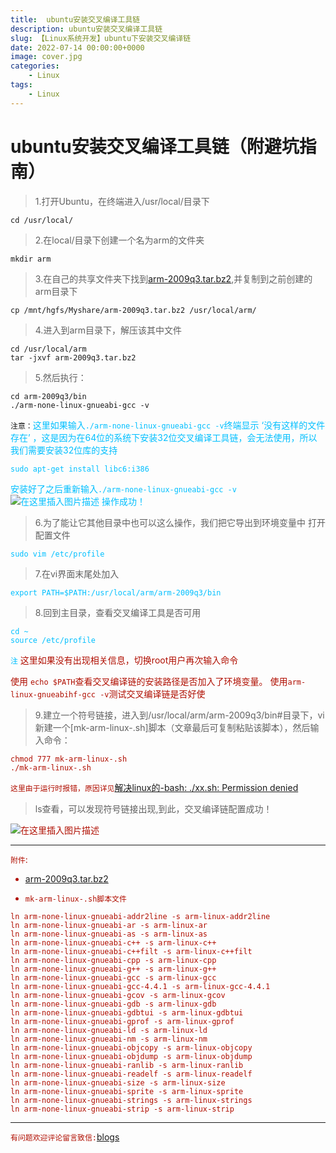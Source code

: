 ```yaml
---
title:  ubuntu安装交叉编译工具链
description: ubuntu安装交叉编译工具链
slug: 【Linux系统开发】ubuntu下安装交叉编译链
date: 2022-07-14 00:00:00+0000
image: cover.jpg
categories:
    - Linux
tags:
    - Linux
---
```


# ubuntu安装交叉编译工具链（附避坑指南）

> 1.打开Ubuntu，在终端进入/usr/local/目录下

	cd /usr/local/

> 2.在local/目录下创建一个名为arm的文件夹

	mkdir arm

>3.在自己的共享文件夹下找到[arm-2009q3.tar.bz2](https://download.csdn.net/download/qq_56914146/85094381),并复制到之前创建的arm目录下

	cp /mnt/hgfs/Myshare/arm-2009q3.tar.bz2 /usr/local/arm/

> 4.进入到arm目录下，解压该其中文件

	cd /usr/local/arm
	tar -jxvf arm-2009q3.tar.bz2	
>5.然后执行：

	cd arm-2009q3/bin
	./arm-none-linux-gnueabi-gcc -v

`注意：`<font color=deepskyblue>这里如果输入`./arm-none-linux-gnueabi-gcc -v`终端显示 ‘没有这样的文件存在’ ，这是因为在64位的系统下安装32位交叉编译工具链，会无法使用，所以我们需要安装32位库的支持

	sudo apt-get install libc6:i386
<font color=deepskyblue>安装好了之后重新输入`./arm-none-linux-gnueabi-gcc -v`
![在这里插入图片描述](https://img-blog.csdnimg.cn/b0660902aed64a88a257ed92b892b8f7.png?x-oss-process=image/watermark,type_d3F5LXplbmhlaQ,shadow_50,text_Q1NETiBA5Lul5pS-Xw==,size_20,color_FFFFFF,t_70,g_se,x_16)
<font color=deepskyblue>操作成功！

>6.为了能让它其他目录中也可以这么操作，我们把它导出到环境变量中
打开配置文件

	sudo vim /etc/profile

>7.在vi界面末尾处加入

	export PATH=$PATH:/usr/local/arm/arm-2009q3/bin

>8.回到主目录，查看交叉编译工具是否可用

	cd ~
	source /etc/profile

`注` <font color=broen>这里如果没有出现相关信息，切换root用户再次输入命令

使用	`echo $PATH`查看交叉编译链的安装路径是否加入了环境变量。
使用`arm-linux-gnueabihf-gcc -v`测试交叉编译链是否好使


>9.建立一个符号链接，进入到/usr/local/arm/arm-2009q3/bin#目录下，vi新建一个[mk-arm-linux-.sh]脚本（文章最后可复制粘贴该脚本），然后输入命令：

	chmod 777 mk-arm-linux-.sh
	./mk-arm-linux-.sh
`这里由于运行时报错，原因详见`[解决linux的-bash: ./xx.sh: Permission denied](https://blog.csdn.net/LWJdear/article/details/79868551?ops_request_misc=&request_id=&biz_id=102&utm_term=bash:%20./mk-arm-linux-.sh:%20Perm&utm_medium=distribute.pc_search_result.none-task-blog-2~all~sobaiduweb~default-1-79868551.142^v7^pc_search_result_control_group,157^v4^control&spm=1018.2226.3001.4187)
	
>ls查看，可以发现符号链接出现,到此，交叉编译链配置成功！

![在这里插入图片描述](https://img-blog.csdnimg.cn/6dc86a581621467d8639643cc154877a.png?x-oss-process=image/watermark,type_d3F5LXplbmhlaQ,shadow_50,text_Q1NETiBA5Lul5pS-Xw==,size_20,color_FFFFFF,t_70,g_se,x_16)

---
`附件`:
* [arm-2009q3.tar.bz2](https://download.csdn.net/download/qq_56914146/85094381)

* `mk-arm-linux-.sh脚本文件`
```
ln arm-none-linux-gnueabi-addr2line -s arm-linux-addr2line
ln arm-none-linux-gnueabi-ar -s arm-linux-ar
ln arm-none-linux-gnueabi-as -s arm-linux-as
ln arm-none-linux-gnueabi-c++ -s arm-linux-c++
ln arm-none-linux-gnueabi-c++filt -s arm-linux-c++filt
ln arm-none-linux-gnueabi-cpp -s arm-linux-cpp
ln arm-none-linux-gnueabi-g++ -s arm-linux-g++
ln arm-none-linux-gnueabi-gcc -s arm-linux-gcc
ln arm-none-linux-gnueabi-gcc-4.4.1 -s arm-linux-gcc-4.4.1
ln arm-none-linux-gnueabi-gcov -s arm-linux-gcov
ln arm-none-linux-gnueabi-gdb -s arm-linux-gdb
ln arm-none-linux-gnueabi-gdbtui -s arm-linux-gdbtui
ln arm-none-linux-gnueabi-gprof -s arm-linux-gprof
ln arm-none-linux-gnueabi-ld -s arm-linux-ld
ln arm-none-linux-gnueabi-nm -s arm-linux-nm
ln arm-none-linux-gnueabi-objcopy -s arm-linux-objcopy
ln arm-none-linux-gnueabi-objdump -s arm-linux-objdump
ln arm-none-linux-gnueabi-ranlib -s arm-linux-ranlib
ln arm-none-linux-gnueabi-readelf -s arm-linux-readelf
ln arm-none-linux-gnueabi-size -s arm-linux-size
ln arm-none-linux-gnueabi-sprite -s arm-linux-sprite
ln arm-none-linux-gnueabi-strings -s arm-linux-strings
ln arm-none-linux-gnueabi-strip -s arm-linux-strip
```

---
`有问题欢迎评论留言致信:`[blogs](https://blog.csdn.net/qq_56914146?type=blog)
